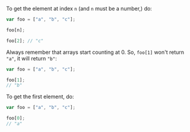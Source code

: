 To get the element at index `n` (and `n` must be a number,) do:
```js
var foo = ["a", "b", "c"];

foo[n];

foo[2]; // "c"
```
Always remember that arrays start counting at 0. So, `foo[1]` won't return `"a"`, it will return `"b"`:
```js
var foo = ["a", "b", "c"];

foo[1];
// "b"
```
To get the first element, do:
```js
var foo = ["a", "b", "c"];

foo[0];
// "a"
```